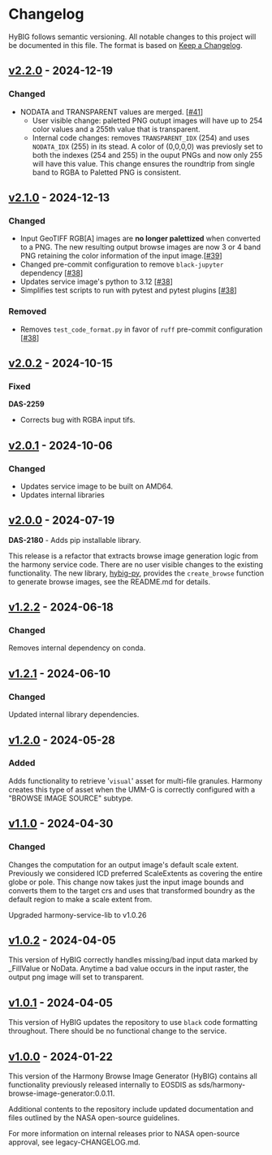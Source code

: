 # Changelog

HyBIG follows semantic versioning. All notable changes to this project will be
documented in this file. The format is based on [Keep a
Changelog](http://keepachangelog.com/en/1.0.0/).

## [v2.2.0] - 2024-12-19

### Changed

* NODATA and TRANSPARENT values are merged. [[#41](https://github.com/nasa/harmony-browse-image-generator/pull/41)]
  - User visible change: paletted PNG outupt images will have up to 254 color
    values and a 255th value that is transparent.
  - Internal code changes: removes `TRANSPARENT_IDX` (254) and uses
    `NODATA_IDX` (255) in its stead.  A color of (0,0,0,0) was previosly set to
    both the indexes (254 and 255) in the ouput PNGs and now only 255 will have
    this value. This change ensures the roundtrip from single band to RGBA to
    Paletted PNG is consistent.

## [v2.1.0] - 2024-12-13

### Changed

* Input GeoTIFF RGB[A] images are **no longer palettized** when converted to a PNG. The new resulting output browse images are now 3 or 4 band PNG retaining the color information of the input image.[[#39](https://github.com/nasa/harmony-browse-image-generator/pull/39)]
* Changed pre-commit configuration to remove `black-jupyter` dependency [[#38](https://github.com/nasa/harmony-browse-image-generator/pull/38)]
* Updates service image's python to 3.12 [[#38](https://github.com/nasa/harmony-browse-image-generator/pull/38)]
* Simplifies test scripts to run with pytest and pytest plugins [[#38](https://github.com/nasa/harmony-browse-image-generator/pull/38)]

### Removed

* Removes `test_code_format.py` in favor of `ruff` pre-commit configuration [[#38](https://github.com/nasa/harmony-browse-image-generator/pull/38)]


## [v2.0.2] - 2024-10-15

### Fixed

**DAS-2259**
- Corrects bug with RGBA input tifs.

## [v2.0.1] - 2024-10-06

### Changed

* Updates service image to be built on AMD64.
* Updates internal libraries


## [v2.0.0] - 2024-07-19

**DAS-2180** - Adds pip installable library.

This release is a refactor that extracts browse image generation logic from the
harmony service code. There are no user visible changes to the existing
functionality.  The new library,
[hybig-py](https://pypi.org/project/hybig-py/), provides the `create_browse`
function to generate browse images, see the README.md for details.

## [v1.2.2] - 2024-06-18

### Changed
Removes internal dependency on conda.

## [v1.2.1] - 2024-06-10

### Changed
Updated internal library dependencies.

## [v1.2.0] - 2024-05-28

### Added
Adds functionality to retrieve '`visual`' asset for multi-file
granules. Harmony creates this type of asset when the UMM-G is correctly
configured with a "BROWSE IMAGE SOURCE" subtype.

## [v1.1.0] - 2024-04-30

### Changed
Changes the computation for an output image's default scale extent. Previously
we considered ICD preferred ScaleExtents as covering the entire globe or pole.
This change now takes just the input image bounds and converts them to the target crs
and uses that transformed boundry as the default region to make a scale extent from.

Upgraded harmony-service-lib to v1.0.26

## [v1.0.2] - 2024-04-05

This version of HyBIG correctly handles missing/bad input data marked by _FillValue or NoData.
Anytime a bad value occurs in the input raster, the output png image will set to transparent.

## [v1.0.1] - 2024-04-05

This version of HyBIG updates the repository to use `black` code formatting
throughout. There should be no functional change to the service.

## [v1.0.0] - 2024-01-22
This version of the Harmony Browse Image Generator (HyBIG) contains all
functionality previously released internally to EOSDIS as
sds/harmony-browse-image-generator:0.0.11.

Additional contents to the repository include updated documentation and files
outlined by the NASA open-source guidelines.

For more information on internal releases prior to NASA open-source approval,
see legacy-CHANGELOG.md.

[unreleased]: https://github.com/nasa/harmony-browse-image-generator/
[v2.2.0]: https://github.com/nasa/harmony-browse-image-generator/releases/tag/2.2.0
[v2.1.0]: https://github.com/nasa/harmony-browse-image-generator/releases/tag/2.1.0
[v2.0.2]: https://github.com/nasa/harmony-browse-image-generator/releases/tag/2.0.2
[v2.0.1]: https://github.com/nasa/harmony-browse-image-generator/releases/tag/2.0.1
[v2.0.0]: https://github.com/nasa/harmony-browse-image-generator/releases/tag/2.0.0
[v1.2.2]: https://github.com/nasa/harmony-browse-image-generator/releases/tag/1.2.2
[v1.2.1]: https://github.com/nasa/harmony-browse-image-generator/releases/tag/1.2.1
[v1.2.0]: https://github.com/nasa/harmony-browse-image-generator/releases/tag/1.2.0
[v1.1.0]: https://github.com/nasa/harmony-browse-image-generator/releases/tag/1.1.0
[v1.0.2]: https://github.com/nasa/harmony-browse-image-generator/releases/tag/1.0.2
[v1.0.1]: https://github.com/nasa/harmony-browse-image-generator/releases/tag/1.0.1
[v1.0.0]: https://github.com/nasa/harmony-browse-image-generator/releases/tag/1.0.0
